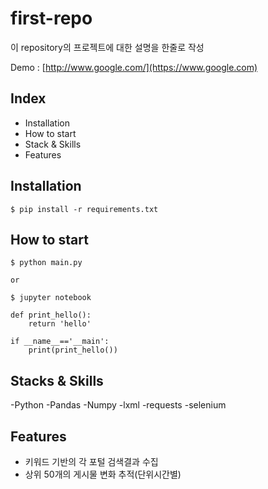 # first-repo

이 repository의 프로젝트에 대한 설명을 한줄로 작성

Demo : [http://www.google.com/](https://www.google.com)

## Index

- Installation
- How to start
- Stack & Skills
- Features

## Installation

```shell
$ pip install -r requirements.txt
```

## How to start

```shell
$ python main.py

or

$ jupyter notebook

def print_hello():
    return 'hello'

if __name__=='__main':
    print(print_hello())
```
## Stacks & Skills

-Python
-Pandas
-Numpy
-lxml
-requests
-selenium

## Features

- 키워드 기반의 각 포털 검색결과 수집
- 상위 50개의 게시물 변화 추적(단위시간별)

